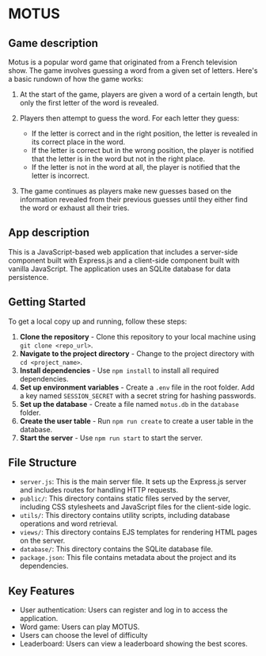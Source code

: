 # MOTUS

## Game description
Motus is a popular word game that originated from a French television show. The game involves guessing a word from a given set of letters. Here's a basic rundown of how the game works:

1. At the start of the game, players are given a word of a certain length, but only the first letter of the word is revealed.

2. Players then attempt to guess the word. For each letter they guess:
    - If the letter is correct and in the right position, the letter is revealed in its correct place in the word.
    - If the letter is correct but in the wrong position, the player is notified that the letter is in the word but not in the right place.
    - If the letter is not in the word at all, the player is notified that the letter is incorrect.

3. The game continues as players make new guesses based on the information revealed from their previous guesses until they either find the word or exhaust all their tries.


## App description
This is a JavaScript-based web application that includes a server-side component built with Express.js and a client-side component built with vanilla JavaScript. The application uses an SQLite database for data persistence.

## Getting Started
To get a local copy up and running, follow these steps:

1. **Clone the repository** - Clone this repository to your local machine using `git clone <repo_url>`.
2. **Navigate to the project directory** - Change to the project directory with `cd <project_name>`.
3. **Install dependencies** - Use `npm install` to install all required dependencies.
4. **Set up environment variables** - Create a `.env` file in the root folder. Add a key named `SESSION_SECRET` with a secret string for hashing passwords.
5. **Set up the database** - Create a file named `motus.db` in the `database` folder.
6. **Create the user table** - Run `npm run create` to create a user table in the database.
7. **Start the server** - Use `npm run start` to start the server.

## File Structure
- `server.js`: This is the main server file. It sets up the Express.js server and includes routes for handling HTTP requests.
- `public/`: This directory contains static files served by the server, including CSS stylesheets and JavaScript files for the client-side logic.
- `utils/`: This directory contains utility scripts, including database operations and word retrieval.
- `views/`: This directory contains EJS templates for rendering HTML pages on the server.
- `database/`: This directory contains the SQLite database file.
- `package.json`: This file contains metadata about the project and its dependencies.

## Key Features
- User authentication: Users can register and log in to access the application.
- Word game: Users can play MOTUS.
- Users can choose the level of difficulty
- Leaderboard: Users can view a leaderboard showing the best scores.
